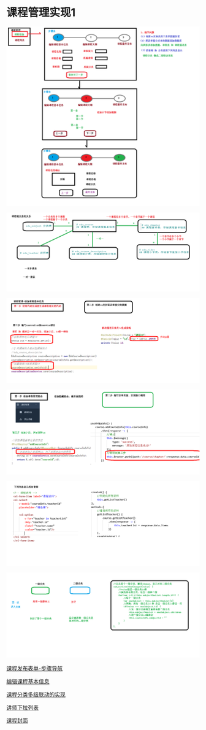 # 课程管理实现1

![](../../doc/day07/day07随堂笔记/04-课程发布流程的说明.png)

![](../../doc/day07/day07随堂笔记/05-课程相关表关系.png)

![](../../doc/day07/day07随堂笔记/06-添加课程基本信息接口.png)

![](../../doc/day07/day07随堂笔记/07-添加课程基本信息前端.png)

![](../../doc/day07/day07随堂笔记/08-讲师下列列表显示.png)

![](../../doc/day07/day07随堂笔记/09-课程分类二级联动显示.png)

[课程发布表单-步骤导航](../../doc/day07/day07项目【课程发布-添加课程信息】/01-课程发布表单-步骤导航.ziw)

[编辑课程基本信息](../../doc/day07/day07项目【课程发布-添加课程信息】/02-编辑课程基本信息.ziw)

[课程分类多级联动的实现](../../doc/day07/day07项目【课程发布-添加课程信息】/03-课程分类多级联动的实现.ziw)

[讲师下拉列表](../../doc/day07/day07项目【课程发布-添加课程信息】/04-讲师下拉列表.ziw)

[课程封面](../../doc/day07/day07项目【课程发布-添加课程信息】/06-课程封面.ziw)